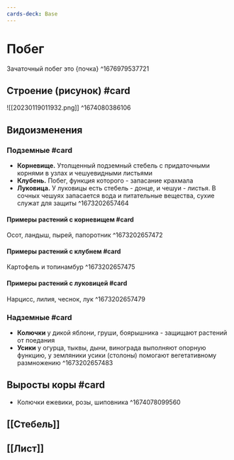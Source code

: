 ```yaml
---
cards-deck: Base
---
```


# Побег

Зачаточный побег это {почка}
^1676979537721

## Строение (рисунок) #card 
![[20230119011932.png]]
^1674080386106

## Видоизменения  

### Подземные #card
- **Корневище.** Утолщенный подземный стебель с придаточными корнями в узлах и чешуевидными листьями
- **Клубень.** Побег, функция которого - запасание крахмала
- **Луковица.** У луковицы есть стебель - донце, и чешуи - листья. В сочных чешуях запасается вода и питательные вещества, сухие служат для защиты
^1673202657464

#### Примеры растений с корневищем #card 
Осот, ландыш, пырей, папоротник
^1673202657472

#### Примеры растений с клубнем #card 
Картофель и топинамбур
^1673202657475

#### Примеры растений с луковицей #card 
Нарцисс, лилия, чеснок, лук
^1673202657479

### Надземные #card
- **Колючки** у дикой яблони, груши, боярышника - защищают растений от поедания
- **Усики** у огурца, тыквы, дыни, винограда выполняют опорную функцию, у земляники усики (столоны) помогают вегетативному размножению
^1673202657483

## Выросты коры #card 
- Колючки ежевики, розы, шиповника
^1674078099560


## [[Стебель]]
## [[Лист]]
